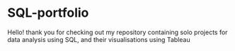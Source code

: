 # SQL-portfolio
Hello! thank you for checking out my repository containing solo projects for data analysis using SQL, and their visualisations using Tableau
